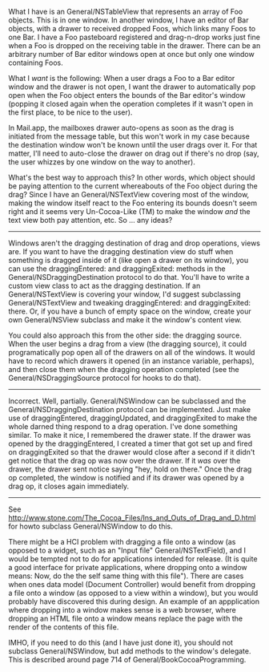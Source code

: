 

What I have is an General/NSTableView that represents an array of Foo objects. This is in one window. In another window, I have an editor of Bar objects, with a drawer to received dropped Foos, which links many Foos to one Bar. I have a Foo pasteboard registered and drag-n-drop works just fine when a Foo is dropped on the receiving table in the drawer. There can be an arbitrary number of Bar editor windows open at once but only one window containing Foos.

What I *want* is the following: When a user drags a Foo to a Bar editor window and the drawer is not open, I want the drawer to automatically pop open when the Foo object enters the bounds of the Bar editor's window (popping it closed again when the operation completes if it wasn't open in the first place, to be nice to the user).

In Mail.app, the mailboxes drawer auto-opens as soon as the drag is initiated from the message table, but this won't work in my case because the destination window won't be known until the user drags over it. For that matter, I'll need to auto-close the drawer on drag out if there's no drop (say, the user whizzes by one window on the way to another).

What's the best way to approach this? In other words, which object should be paying attention to the current whereabouts of the Foo object during the drag? Since I have an General/NSTextView covering most of the window, making the window itself react to the Foo entering its bounds doesn't seem right and it seems very Un-Cocoa-Like (TM) to make the window *and* the text view both pay attention, etc. So ... any ideas?

----

Windows aren't the dragging destination of drag and drop operations, views are. If you want to have the dragging destination view do stuff when something is dragged inside of it (like open a drawer on its window), you can use the draggingEntered: and draggingExited: methods in the General/NSDraggingDestination protocol to do that. You'll have to write a custom view class to act as the dragging destination. If an General/NSTextView is covering your window, I'd suggest subclassing General/NSTextView and tweaking draggingEntered: and draggingExited: there. Or, if you have a bunch of empty space on the window, create your own General/NSView subclass and make it the window's content view.

You could also approach this from the other side: the dragging source. When the user begins a drag from a view (the dragging source), it could programatically pop open all of the drawers on all of the windows. It would have to record which drawers it opened (in an instance variable, perhaps), and then close them when the dragging operation completed (see the General/NSDraggingSource protocol for hooks to do that).

----

Incorrect. Well, partially. General/NSWindow can be subclassed and the General/NSDraggingDestination protocol can be implemented. Just make use of draggingEntered, draggingUpdated, and draggingExited to make the whole darned thing respond to a drag operation. I've done something similar. To make it nice, I remembered the drawer state. If the drawer was opened by the draggingEntered, I created a timer that got set up and fired on draggingExited so that the drawer would close after a second if it didn't get notice that the drag op was now over the drawer. If it *was* over the drawer, the drawer sent notice saying "hey, hold on there." Once the drag op completed, the window is notified and if its drawer was opened by a drag op, it closes again immediately.

----

See http://www.stone.com/The_Cocoa_Files/Ins_and_Outs_of_Drag_and_D.html for howto subclass General/NSWindow to do this. 

There might be a HCI problem with dragging a file onto a window (as opposed to a widget, such as an "Input file" General/NSTextField), and I would be tempted not to do for applications intended for release. (It is quite a good interface for private applications, where dropping onto a window means: Now, do the the self same thing with this file"). There are cases when ones data model (Document Controller) would benefit from dropping a file onto a window (as opposed to a view within a window), but you would probably have discovered this during design. An example of an appplication where dropping into a window makes sense is a web browser, where dropping an HTML file onto a window means replace the page with the render of the contents of this file.

IMHO, if you need to do this (and I have just done it), you should not subclass General/NSWindow, but add methods to the window's delegate. This is described around page 714 of General/BookCocoaProgramming.